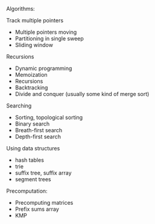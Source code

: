 Algorithms:

Track multiple pointers
* Multiple pointers moving
* Partitioning in single sweep
* Sliding window

Recursions
* Dynamic programming
* Memoization
* Recursions
* Backtracking
* Divide and conquer (usually some kind of merge sort)

Searching
* Sorting, topological sorting
* Binary search
* Breath-first search
* Depth-first search

Using data structures
* hash tables
* trie
* suffix tree, suffix array
* segment trees

Precomputation:
* Precomputing matrices
* Prefix sums array
* KMP


